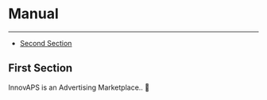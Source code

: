 # Manual

---

- [Second Section](#section-2)

<a name="section-2"></a>
## First Section

InnovAPS is an Advertising Marketplace.. 🦊
